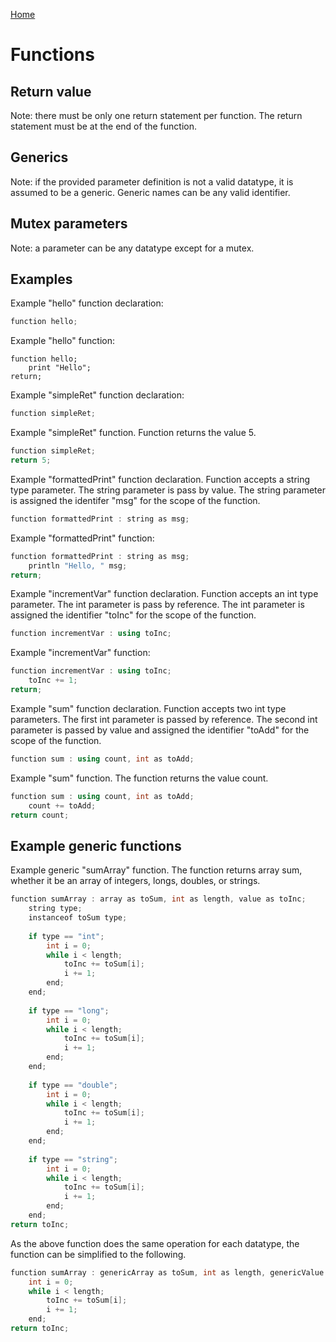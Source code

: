 [Home](https://https://github.com/puckowski/concert7/)

# Functions

## Return value

Note: there must be only one return statement per function. The return statement must be at the end of the function.

## Generics

Note: if the provided parameter definition is not a valid datatype, it is assumed to be a generic. Generic names can be any valid identifier.

## Mutex parameters

Note: a parameter can be any datatype except for a mutex.

## Examples

Example "hello" function declaration:

```cpp
function hello;
```

Example "hello" function:

```cp
function hello;
    print "Hello";
return;
```

Example "simpleRet" function declaration:

```cpp
function simpleRet;
```

Example "simpleRet" function. Function returns the value 5.

```cpp
function simpleRet;
return 5;
```

Example "formattedPrint" function declaration. Function accepts a string type parameter. The string parameter is pass by value. The string parameter is assigned the identifer "msg" for the scope of the function.

```cpp
function formattedPrint : string as msg;
```

Example "formattedPrint" function:

```cpp
function formattedPrint : string as msg;
    println "Hello, " msg;
return;
```

Example "incrementVar" function declaration. Function accepts an int type parameter. The int parameter is pass by reference. The int parameter is assigned the identifier "toInc" for the scope of the function. 

```cpp
function incrementVar : using toInc;
```

Example "incrementVar" function:

```cpp
function incrementVar : using toInc;
    toInc += 1;
return;
```

Example "sum" function declaration. Function accepts two int type parameters. The first int parameter is passed by reference. The second int parameter is passed by value and assigned the identifier "toAdd" for the scope of the function.

```cpp
function sum : using count, int as toAdd;
```

Example "sum" function. The function returns the value count.

```cpp
function sum : using count, int as toAdd;
    count += toAdd;
return count;
```

## Example generic functions

Example generic "sumArray" function. The function returns array sum, whether it be an array of integers, longs, doubles, or strings.

```cpp
function sumArray : array as toSum, int as length, value as toInc;	
	string type;
	instanceof toSum type;
		
	if type == "int";
		int i = 0;
		while i < length;
			toInc += toSum[i];
			i += 1;
		end;
	end;
	
	if type == "long";
		int i = 0;
		while i < length;
			toInc += toSum[i];
			i += 1;
		end;
	end;
	
	if type == "double";
		int i = 0;
		while i < length;
			toInc += toSum[i];
			i += 1;
		end;
	end;
	
	if type == "string";
		int i = 0;
		while i < length;
			toInc += toSum[i];
			i += 1;
		end;
	end;
return toInc;
```

As the above function does the same operation for each datatype, the function can be simplified to the following.

```cpp
function sumArray : genericArray as toSum, int as length, genericValue as toInc;	
	int i = 0;
	while i < length;
		toInc += toSum[i];
		i += 1;
	end;
return toInc;
```